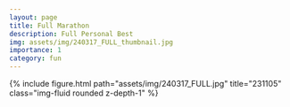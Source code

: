 ```yaml
---
layout: page
title: Full Marathon
description: Full Personal Best
img: assets/img/240317_FULL_thumbnail.jpg
importance: 1
category: fun
---
```


<div class="row mt-3">
    <!-- Image -->
    <div class="col-sm mt-3 mt-md-0">
        {% include figure.html path="assets/img/240317_FULL.jpg" title="231105" class="img-fluid rounded z-depth-1" %}
    </div>
</div>